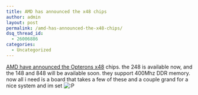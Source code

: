 ```yaml
---
title: AMD has announced the x48 chips
author: admin
layout: post
permalink: /amd-has-announced-the-x48-chips/
dsq_thread_id:
  - 26006886
categories:
  - Uncategorized
---
```

[AMD have announced the Opterons x48][1] chips. the 248 is available now, and the 148 and 848 will be available soon. they support 400Mhz DDR memory. now all i need is a board that takes a few of these and a couple grand for a nice system and im set <img src="http://blog.lotas-smartman.net/wp-includes/images/smilies/icon_razz.gif" alt=":P" class="wp-smiley" />

 [1]: http://www.theregister.co.uk/content/3/34017.html